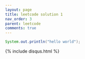 ```yaml
---
layout: page
title: leetcode solution 1
nav_order: 3
parent: leetcode
comments: true
---
```



```java
System.out.println("hello world");
```

<div>
{% include disqus.html %}
</div>

